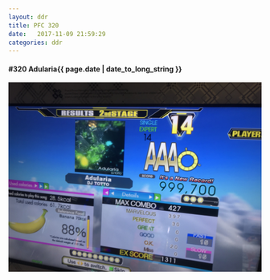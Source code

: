 ```yaml
---
layout: ddr
title: PFC 320
date:   2017-11-09 21:59:29
categories: ddr
---
```


#### **#320** Adularia<span class="pull-right">{{ page.date | date_to_long_string }}</span>
![](/images/pfc/320_Adularia.jpg)
